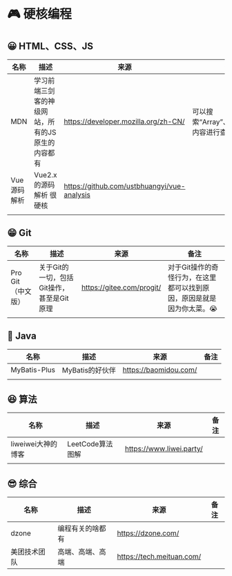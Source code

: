 # 🎮 硬核编程

## 😀 HTML、CSS、JS

| 名称        | 描述                                             | 来源                                        | 备注                                      |
| ----------- | ------------------------------------------------ | ------------------------------------------- | ----------------------------------------- |
| MDN         | 学习前端三剑客的神级网站，所有的JS原生的内容都有 | https://developer.mozilla.org/zh-CN/        | 可以搜索“Array”、“Function”等内容进行查找 |
| Vue源码解析 | Vue2.x的源码解析 很硬核                          | https://github.com/ustbhuangyi/vue-analysis |                                           |
|             |                                                  |                                             |                                           |



## 😁 Git

| 名称              | 描述                                      | 来源                      | 备注                                                         |
| ----------------- | ----------------------------------------- | ------------------------- | ------------------------------------------------------------ |
| Pro Git（中文版） | 关于Git的一切，包括Git操作，甚至是Git原理 | https://gitee.com/progit/ | 对于Git操作的奇怪行为，在这里都可以找到原因，原因是就是因为你太菜。😭 |
|                   |                                           |                           |                                                              |



## 🤗 Java

| 名称         | 描述            | 来源                  | 备注 |
| ------------ | --------------- | --------------------- | ---- |
| MyBatis-Plus | MyBatis的好伙伴 | https://baomidou.com/ |      |
|              |                 |                       |      |



## 😆 算法

| 名称               | 描述             | 来源                     | 备注 |
| ------------------ | ---------------- | ------------------------ | ---- |
| liweiwei大神的博客 | LeetCode算法图解 | https://www.liwei.party/ |      |
|                    |                  |                          |      |



## 😎 综合

| 名称         | 描述             | 来源                      | 备注 |
| ------------ | ---------------- | ------------------------- | ---- |
| dzone        | 编程有关的啥都有 | https://dzone.com/        |      |
| 美团技术团队 | 高端、高端、高端 | https://tech.meituan.com/ |      |

